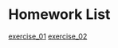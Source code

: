 # Homework List
[exercise_01](https://github.com/ZhaoFanYu/computational_physics_2015301020116/blob/master/Exercise_01.md)
[exercise_02](https://github.com/ZhaoFanYu/computational_physics_2015301020116/blob/master/exercise_02.md)

